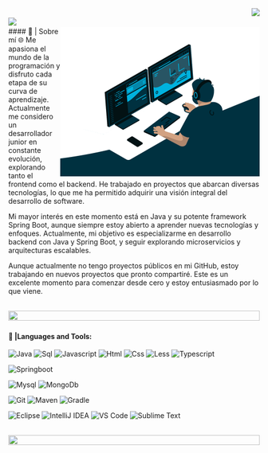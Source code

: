 <!-- RED SOCIAL-->
<div align="right">
  <a style="text-decoration: none" target="_blank" href="https://www.linkedin.com/in/antonio-anchundia-0ba632268/" >
    <img width="70"src="https://img.shields.io/badge/-Connect-blue?style=flat&logo=Linkedin&logoColor=white">
  </a>
</div>

<!-- SALUDO-->
<img src="https://readme-typing-svg.herokuapp.com/?font=Roboto&weight=900&size=30=true&vCenter=true&width=500&duration=4000&color=B3B3B3&lines=Hola!+👋;+Soy+Antonio+🤖!;" />

<br>
<!-- IMAGEN DEL SOBRE MI -->
<img align="right" alt="Coding" width="400" src="https://github.com/supravatm/supravatm/blob/main/src/code.gif">
<!-- CONTEXTO DEL SOBRE MI -->
<!--<h2>📖 | Sobre mí</h2> -->
#### 📖 | Sobre mí
🌐 Me apasiona el mundo de la programación y disfruto cada etapa de su curva de aprendizaje. Actualmente me considero un desarrollador junior en constante evolución, explorando tanto el frontend como el backend. He trabajado en proyectos que abarcan diversas tecnologías, lo que me ha permitido adquirir una visión integral del desarrollo de software.

Mi mayor interés en este momento está en Java y su potente framework Spring Boot, aunque siempre estoy abierto a aprender nuevas tecnologías y enfoques. Actualmente, mi objetivo es especializarme en desarrollo backend con Java y Spring Boot, y seguir explorando microservicios y arquitecturas escalables.

Aunque actualmente no tengo proyectos públicos en mi GitHub, estoy trabajando en nuevos proyectos que pronto compartiré. Este es un excelente momento para comenzar desde cero y estoy entusiasmado por lo que viene.

<br>
<!-- BARRA DE CARGA SEPARADOR -->
<img src="https://i.imgur.com/dBaSKWF.gif" height="20" width="100%">

#### 📖 |Languages and Tools:

![Java](http://img.shields.io/badge/-Java-e8892f?style=flat-square&logo=java&logoColor=white)
![Sql](http://img.shields.io/badge/-Sql-00758f?style=flat-square&logo=Mysql&logoColor=white)
![Javascript](http://img.shields.io/badge/-Javascript-fcd400?style=flat-square&logo=javascript&logoColor=black)
![Html](http://img.shields.io/badge/-Html-e24c27?style=flat-square&logo=html5&logoColor=white)
![Css](http://img.shields.io/badge/-Css-2a65f1?style=flat-square&logo=css3&logoColor=white)
![Less](http://img.shields.io/badge/-Less-254c7d?style=flat-square&logo=less&logoColor=white)
![Typescript](http://img.shields.io/badge/-Typescript-3178c6?style=flat-square&logo=typescript&logoColor=white)

![Springboot](http://img.shields.io/badge/-Springboot-629e3a?style=flat-square&logo=springboot&logoColor=white)

![Mysql](http://img.shields.io/badge/-Mysql-white?style=flat-square&logo=mysql)
![MongoDb](http://img.shields.io/badge/-MongoDb-white?style=flat-square&logo=mongodb)

![Git](http://img.shields.io/badge/-Git-white?style=flat-square&logo=git)
![Maven](http://img.shields.io/badge/-Maven-white?style=flat-square&logo=apachemaven&logoColor=bc2043)
![Gradle](http://img.shields.io/badge/-Gradle-white?style=flat-square&logo=gradle&logoColor=09303a)

![Eclipse](http://img.shields.io/badge/-Eclipse-41347e?style=flat-square&logo=eclipse&logoColor=white)
![IntelliJ IDEA](http://img.shields.io/badge/-IntelliJ%20IDEA-black?style=flat-square&logo=intellijidea&logoColor=white)
![VS Code](http://img.shields.io/badge/-VS%20Code-black?style=flat-square&logo=visualstudiocode&logoColor=3aa7f2)
![Sublime Text](http://img.shields.io/badge/-Sublime%20Text-484848?style=flat-square&logo=sublimetext)



<br>
<!-- BARRA DE CARGA SEPARADOR -->
<img src="https://i.imgur.com/dBaSKWF.gif" height="20" width="100%">
